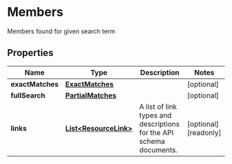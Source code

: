 

# Members

Members found for given search term

## Properties

| Name | Type | Description | Notes |
|------------ | ------------- | ------------- | -------------|
|**exactMatches** | [**ExactMatches**](ExactMatches.md) |  |  [optional] |
|**fullSearch** | [**PartialMatches**](PartialMatches.md) |  |  [optional] |
|**links** | [**List&lt;ResourceLink&gt;**](ResourceLink.md) | A list of link types and descriptions for the API schema documents. |  [optional] [readonly] |



